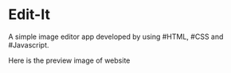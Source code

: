 # Edit-It

A simple image editor app developed by using #HTML, #CSS and #Javascript.

Here is the preview image of website
